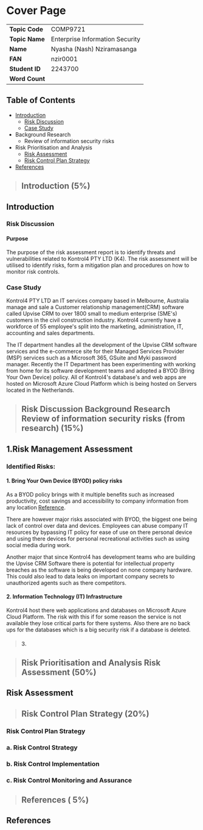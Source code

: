 # Cover Page

|                |                                 |
| -------------- | ------------------------------- |
| **Topic Code** | COMP9721                        |
| **Topic Name** | Enterprise Information Security |
| **Name**       | Nyasha (Nash) Nziramasanga      |
| **FAN**        | nzir0001                        |
| **Student ID** | 2243700                         |
| **Word Count** |                                 |

## Table of Contents

- [Introduction](##Introduction)
  - [Risk Discussion](###Risk%20Discussion)
  - [Case Study](###Case%20Study)
- Background Research
  - Review of information security risks
- Risk Prioritisation and Analysis
  - [Risk Assessment](##Risk%20Assessment)
  - [Risk Control Plan Strategy](###Risk%20Control%20Plan%20Strategy)
- [References](##%20References)

> ## Introduction (5%)

## Introduction

### Risk Discussion

#### Purpose

The purpose of the risk assessment report is to identify threats and vulnerabilities related to Kontrol4 PTY LTD (K4). The risk assessment will be utilised to identify risks, form a mitigation plan and procedures on how to monitor risk controls.

### Case Study

Kontrol4 PTY LTD an IT services company based in Melbourne, Australia manage and sale a Customer relationship management(CRM) software called Upvise CRM to over 1800 small to medium enterprise (SME's) customers in the civil construction industry. Kontrol4 currently have a workforce of 55 employee's split into the marketing, administration, IT, accounting and sales departments.

The IT department handles all the development of the Upvise CRM software services and the e-commerce site for their Managed Services Provider (MSP) services such as a Microsoft 365, GSuite and Myki password manager. Recently the IT Department has been experimenting with working from home for its software development teams and adopted a BYOD (Bring Your Own Device) policy. All of Kontrol4's database's and web apps are hosted on Microsoft Azure Cloud Platform which is being hosted on Servers located in the Netherlands.

> ## Risk Discussion Background Research Review of information security risks (from research) (15%)

## 1.Risk Management Assessment

### Identified Risks:

#### 1. Bring Your Own Device (BYOD) policy risks

As a BYOD policy brings with it multiple benefits such as increased productivity, cost savings and accessibility to company information from any location [Reference](https://minerva-access.unimelb.edu.au/bitstream/handle/11343/33345/300314_2013_Tan_Risk.pdf?sequence=1&isAllowed=y).

There are however major risks associated with BYOD, the biggest one being lack of control over data and devices. Employees can abuse company IT resources by bypassing IT policy for ease of use on there personal device and using there devices for personal recreational activities such as using social media during work.

Another major that since Kontrol4 has development teams who are building the Upvise CRM Software there is potential for intellectual property breaches as the software is being developed on none company hardware. This could also lead to data leaks on important company secrets to unauthorized agents such as there competitors.

#### 2. Information Technology (IT) Infrastructure

Kontrol4 host there web applications and databases on Microsoft Azure Cloud Platform. The risk with this if for some reason the service is not available they lose critical parts for there systems. Also there are no back ups for the databases which is a big security risk if a database is deleted.

> #### 3.

> ## Risk Prioritisation and Analysis Risk Assessment (50%)

## Risk Assessment

> ## Risk Control Plan Strategy (20%)

### Risk Control Plan Strategy

### a. Risk Control Strategy

### b. Risk Control Implementation

### c. Risk Control Monitoring and Assurance

> ## References ( 5%)

## References
